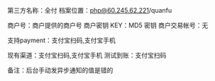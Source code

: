 第三方名称：全付
档案位置：php@60.245.62.221/quanfu

商户号：商户提供的商户号
商户密钥 KEY：MD5 密钥
商户交易帐号：无

支持payment：支付宝扫码,支付宝手机

现有渠道：支付宝扫码,支付宝手机
测试到账：支付宝扫码

备注：后台手动发异步通知的值是错的